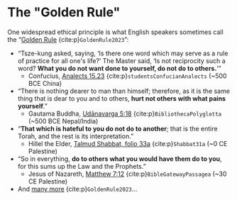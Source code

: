 # The "Golden Rule"

One widespread ethical principle is what English speakers sometimes call the “[Golden Rule](https://en.wikipedia.org/wiki/Golden_Rule) {cite:p}`GoldenRule2023`”:

- “Tsze-kung asked, saying, ‘Is there one word which may serve as a rule of practice for all one's life?’ The Master said, ‘Is not reciprocity such a word? **What you do not want done to yourself, do not do to others.**’”
  - Confucius, [Analects 15.23](https://en.wikisource.org/wiki/The_Chinese_Classics/Volume_1/Confucian_Analects/XV) {cite:p}`studentsConfucianAnalects` (~500 BCE China)
- “There is nothing dearer to man than himself; therefore, as it is the same thing that is dear to you and to others, **hurt not others with what pains yourself**.”
  - Gautama Buddha, [Udānavarga 5:18](https://www2.hf.uio.no/polyglotta/index.php?page=record&vid=71&mid=208435) {cite:p}`BibliothecaPolyglotta` (~500 BCE Nepal/India)
- “**That which is hateful to you do not do to another**; that is the entire Torah, and the rest is its interpretation.”
  - Hillel the Elder, [Talmud Shabbat, folio 33a](https://www.sefaria.org/Shabbat.31a.6?lang=bi&with=all&lang2=en) {cite:p}`Shabbat31a` (~0 CE Palestine)
- “So in everything, **do to others what you would have them do to you**, for this sums up the Law and the Prophets.”
  - Jesus of Nazareth, [Matthew 7:12](https://www.biblegateway.com/passage/?search=matthew+7%3A12&version=NIV) {cite:p}`BibleGatewayPassagea` (~30 CE Palestine)
- And [many more](https://en.wikipedia.org/wiki/Golden_Rule) {cite:p}`GoldenRule2023`...
